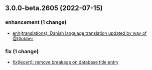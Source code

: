 ## 3.0.0-beta.2605 (2022-07-15)

### enhancement (1 change)

- [enh(translations): Danish language translation updated by way of @Globber](QuickBox/development/v3-development@8c1c60cf8f7cfd7a785eab9b3ed842db7515da98)

### fix (1 change)

- [fix(lecert): remove breakage on database title entry](QuickBox/development/v3-development@d7cc0bc54d2575a19b2f6215c8da7304722b6022)

